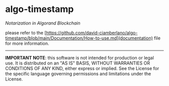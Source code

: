 # algo-timestamp
*Notarization in Algorand Blockchain*

please refer to the [https://github.com/david-ciamberlano/algo-timestamp/blob/main/Documentation/How-to-use.md](documentation) file for more information.

---
**IMPORTANT NOTE**: this software is not intended for production or legal use. It is distributed on an "AS IS" BASIS, WITHOUT WARRANTIES OR CONDITIONS OF ANY KIND, either express or implied.
See the License for the specific language governing permissions and limitations under the License.
